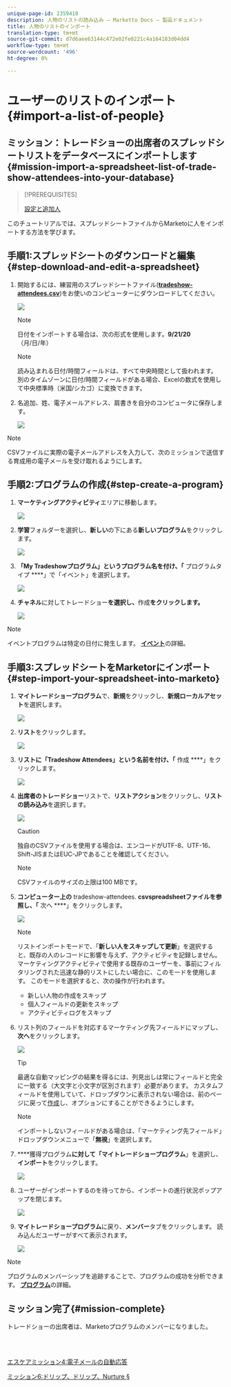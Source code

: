 ```yaml
---
unique-page-id: 2359418
description: 人物のリストの読み込み — Marketto Docs — 製品ドキュメント
title: 人物のリストのインポート
translation-type: tm+mt
source-git-commit: d7d6aee63144c472e02fe0221c4a164183d04dd4
workflow-type: tm+mt
source-wordcount: '496'
ht-degree: 0%

---
```



# ユーザーのリストのインポート{#import-a-list-of-people}

## ミッション：トレードショーの出席者のスプレッドシートリストをデータベースにインポートします{#mission-import-a-spreadsheet-list-of-trade-show-attendees-into-your-database}

>[!PREREQUISITES]
>
>[設定と追加人](/help/marketo/getting-started/quick-wins/get-set-up-and-add-a-person.md)

このチュートリアルでは、スプレッドシートファイルからMarketoに人をインポートする方法を学びます。

## 手順1:スプレッドシートのダウンロードと編集{#step-download-and-edit-a-spreadsheet}

1. 開始するには、練習用のスプレッドシートファイル([**tradeshow-attendees.csv**](https://docs.marketo.com/display/docs/assets/tradeshow-attendees.csv))をお使いのコンピューターにダウンロードしてください。

   ![](assets/image2014-9-24-12-3a5-3a0.png)

   >[!NOTE]
   >
   >日付をインポートする場合は、次の形式を使用します。**9/21/20** （月/日/年）

   >[!NOTE]
   >
   >読み込まれる日付/時間フィールドは、すべて中央時間として扱われます。 別のタイムゾーンに日付/時間フィールドがある場合、Excelの数式を使用して中央標準時（米国/シカゴ）に変換できます。

1. 名追加、姓、電子メールアドレス、肩書きを自分のコンピュータに保存します。

   ![](assets/image2014-9-24-12-3a5-3a30.png)

>[!NOTE]
>
>CSVファイルに実際の電子メールアドレスを入力して、次のミッションで送信する育成用の電子メールを受け取れるようにします。

## 手順2:プログラムの作成{#step-create-a-program}

1. **マーケティングアクティビティ**&#x200B;エリアに移動します。

   ![](assets/ma-2.png)

1. **学習**&#x200B;フォルダーを選択し、**新しい**&#x200B;の下にある&#x200B;**新しいプログラム**&#x200B;をクリックします。

   ![](assets/image2014-9-24-12-3a21-3a13.png)

1. **「My Tradeshowプログラム」というプログラム名を付け、「** プログラムタイプ ****」で「イベント」を選択します。

   ![](assets/image2014-9-24-12-3a21-3a25.png)

1. **チャネル**&#x200B;に対してトレードショー&#x200B;**を選択し、**&#x200B;作成&#x200B;**をクリックします。**

   ![](assets/image2014-9-24-12-3a21-3a39.png)

>[!NOTE]
>
>イベントプログラムは特定の日付に発生します。 [**イベント**](/help/marketo/product-docs/demand-generation/events/understanding-events/understanding-event-programs.md)&#x200B;の詳細。

## 手順3:スプレッドシートをMarketorにインポート{#step-import-your-spreadsheet-into-marketo}

1. **マイトレードショープログラム**&#x200B;で、**新規**&#x200B;をクリックし、**新規ローカルアセット**&#x200B;を選択します。

   ![](assets/seven-3.png)

1. **リスト**&#x200B;をクリックします。

   ![](assets/image2014-9-24-12-3a22-3a56.png)

1. **リストに「Tradeshow Attendees」という名前を付け、「** 作成 ****」をクリックします。

   ![](assets/image2014-9-24-12-3a23-3a9.png)

1. **出席者のトレードショー**&#x200B;リストで、**リストアクション**&#x200B;をクリックし、**リストの読み込み**&#x200B;を選択します。

   ![](assets/ten-2.png)

   >[!CAUTION]
   >
   >独自のCSVファイルを使用する場合は、エンコードがUTF-8、UTF-16、Shift-JISまたはEUC-JPであることを確認してください。

   >[!NOTE]
   >
   >CSVファイルのサイズの上限は100 MBです。

1. **コンピューター上の** tradeshow-attendees. **csvspreadsheetファイルを参照し、「** 次へ ****」をクリックします。

   ![](assets/eleven-2.png)

   >[!NOTE]
   >
   >リストインポートモードで、「**新しい人をスキップして更新**」を選択すると、既存の人のレコードに影響を与えず、アクティビティを記録しません。 マーケティングアクティビティで使用する既存のユーザーを、事前にフィルタリングされた迅速な静的リストにしたい場合に、このモードを使用します。 このモードを選択すると、次の操作が行われます。
   >
   > * 新しい人物の作成をスキップ
   > * 個人フィールドの更新をスキップ
   > * アクティビティログをスキップ


1. リスト列のフィールドを対応するマーケティング先フィールドにマップし、**次へ**&#x200B;をクリックします。

   ![](assets/image2014-9-24-12-3a24-3a49.png)

   >[!TIP]
   >
   >最適な自動マッピングの結果を得るには、列見出しは常にフィールドと完全に一致する（大文字と小文字が区別されます）必要があります。 カスタムフィールドを使用していて、ドロップダウンに表示されない場合は、前のページに戻って[作成](/help/marketo/product-docs/administration/field-management/create-a-custom-field-in-marketo.md)し、オプションにすることができるようにします。

   >[!NOTE]
   >
   >インポートしないフィールドがある場合は、「マーケティング先フィールド」ドロップダウンメニューで「**無視**」を選択します。

1. ****&#x200B;獲得プログラム&#x200B;**に対して「マイトレードショープログラム**」を選択し、**インポート**&#x200B;をクリックします。

   ![](assets/image2014-9-24-12-3a25-3a1.png)

1. ユーザーがインポートするのを待ってから、インポートの進行状況ポップアップを閉じます。

   ![](assets/image2014-9-24-12-3a25-3a13.png)

1. **マイトレードショープログラム**&#x200B;に戻り、**メンバー**&#x200B;タブをクリックします。 読み込んだユーザーがすべて表示されます。

   ![](assets/fifteen-1.png)

>[!NOTE]
>
>プログラムのメンバーシップを追跡することで、プログラムの成功を分析できます。 [**プログラム**](/help/marketo/product-docs/core-marketo-concepts/programs/creating-programs/understanding-programs.md)&#x200B;の詳細。

## ミッション完了{#mission-complete}

トレードショーの出席者は、Marketoプログラムのメンバーになりました。

<br> 

[エスケアミッション4:電子メールの自動応答](/help/marketo/getting-started/quick-wins/email-auto-response.md)

[ミッション6:ドリップ、ドリップ、Nurture §](/help/marketo/getting-started/quick-wins/drip-drip-nurture.md)
